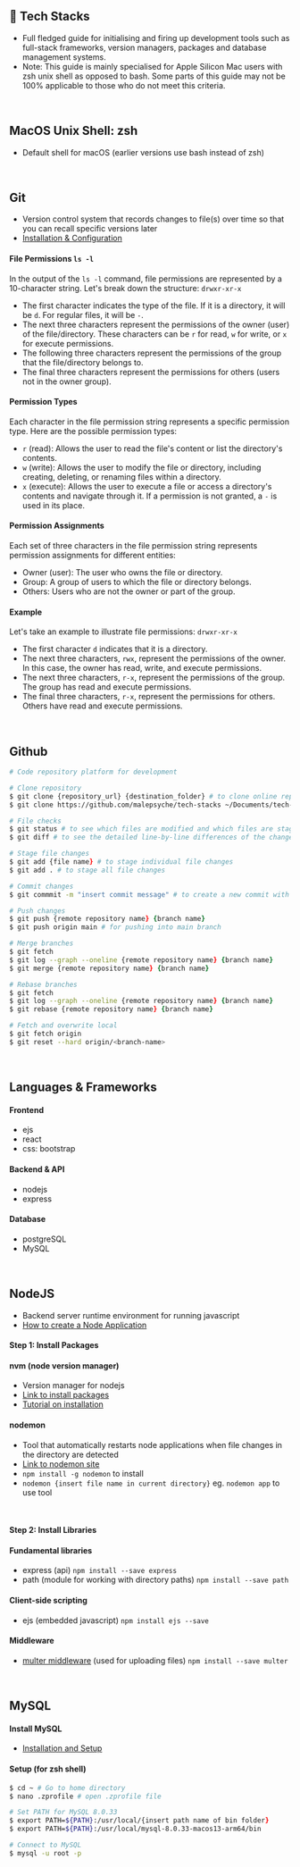 ## :rocket: Tech Stacks
- Full fledged guide for initialising and firing up development tools such as full-stack frameworks, version managers, packages and database management systems.
- Note: This guide is mainly specialised for Apple Silicon Mac users with zsh unix shell as opposed to bash. Some parts of this guide may not be 100% applicable to those who do not meet this criteria.
<br>


## MacOS Unix Shell: zsh 
- Default shell for macOS (earlier versions use bash instead of zsh)
<br>


## Git
- Version control system that records changes to file(s) over time so that you can recall specific versions later
- [Installation & Configuration](https://www.theodinproject.com/lessons/foundations-setting-up-git)

#### File Permissions `ls -l`
In the output of the `ls -l` command, file permissions are represented by a 10-character string. Let's break down the structure:
`drwxr-xr-x`
- The first character indicates the type of the file. If it is a directory, it will be `d`. For regular files, it will be `-`.
- The next three characters represent the permissions of the owner (user) of the file/directory. These characters can be `r` for read, `w` for write, or `x` for execute permissions.
- The following three characters represent the permissions of the group that the file/directory belongs to.
- The final three characters represent the permissions for others (users not in the owner group).
#### Permission Types
Each character in the file permission string represents a specific permission type. Here are the possible permission types:
- `r` (read): Allows the user to read the file's content or list the directory's contents.
- `w` (write): Allows the user to modify the file or directory, including creating, deleting, or renaming files within a directory.
- `x` (execute): Allows the user to execute a file or access a directory's contents and navigate through it.
If a permission is not granted, a `-` is used in its place.
#### Permission Assignments
Each set of three characters in the file permission string represents permission assignments for different entities:
- Owner (user): The user who owns the file or directory.
- Group: A group of users to which the file or directory belongs.
- Others: Users who are not the owner or part of the group.
#### Example
Let's take an example to illustrate file permissions:
`drwxr-xr-x`
- The first character `d` indicates that it is a directory.
- The next three characters, `rwx`, represent the permissions of the owner. In this case, the owner has read, write, and execute permissions.
- The next three characters, `r-x`, represent the permissions of the group. The group has read and execute permissions.
- The final three characters, `r-x`, represent the permissions for others. Others have read and execute permissions.
<br>



## Github
```zsh
# Code repository platform for development

# Clone repository
$ git clone {repository_url} {destination_folder} # to clone online repository into local file  
$ git clone https://github.com/malepsyche/tech-stacks ~/Documents/tech-stack

# File checks 
$ git status # to see which files are modified and which files are staged or unstaged: 
$ git diff # to see the detailed line-by-line differences of the changes in each file: 

# Stage file changes
$ git add {file name} # to stage individual file changes
$ git add . # to stage all file changes

# Commit changes
$ git commmit -m "insert commit message" # to create a new commit with your staged changes

# Push changes
$ git push {remote repository name} {branch name} 
$ git push origin main # for pushing into main branch

# Merge branches 
$ git fetch
$ git log --graph --oneline {remote repository name} {branch name}
$ git merge {remote repository name} {branch name} 

# Rebase branches 
$ git fetch
$ git log --graph --oneline {remote repository name} {branch name}
$ git rebase {remote repository name} {branch name} 

# Fetch and overwrite local
$ git fetch origin
$ git reset --hard origin/<branch-name>
```
<br> 


## Languages & Frameworks 

#### Frontend
- ejs
- react
- css: bootstrap

#### Backend & API
- nodejs
- express

#### Database
- postgreSQL
- MySQL
<br>


## NodeJS
- Backend server runtime environment for running javascript 
- [How to create a Node Application](https://www.youtube.com/watch?v=EMwu8F0dCXE&t=1452s)

#### Step 1: Install Packages

#### nvm (node version manager)
- Version manager for nodejs
- [Link to install packages](https://github.com/nvm-sh/nvm)
- [Tutorial on installation](https://www.youtube.com/watch?v=ohBFbA0O6hs)

#### nodemon
- Tool that automatically restarts node applications when file changes in the directory are detected
- [Link to nodemon site](https://www.npmjs.com/package/nodemon`)
- `npm install -g nodemon` to install
- `nodemon {insert file name in current directory}` eg. `nodemon app` to use tool
<br>

#### Step 2: Install Libraries

#### Fundamental libraries
- express (api) `npm install --save express `
- path (module for working with directory paths) `npm install --save path `

#### Client-side scripting
- ejs (embedded javascript) `npm install ejs --save`

#### Middleware
- [multer middleware](https://github.com/expressjs/multer) (used for uploading files) `npm install --save multer`
<br>


## MySQL

#### Install MySQL 
- [Installation and Setup](https://www.youtube.com/watch?v=oxToe-4c6OM)

#### Setup (for zsh shell)
```zsh
$ cd ~ # Go to home directory
$ nano .zprofile # open .zprofile file 

# Set PATH for MySQL 8.0.33
$ export PATH=${PATH}:/usr/local/{insert path name of bin folder}
$ export PATH=${PATH}:/usr/local/mysql-8.0.33-macos13-arm64/bin

# Connect to MySQL
$ mysql -u root -p
```
<br>



